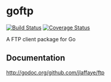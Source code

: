 # goftp #

[![Build Status](https://travis-ci.org/jlaffaye/ftp.svg?branch=master)](https://travis-ci.org/jlaffaye/ftp)
[![Coverage Status](https://coveralls.io/repos/jlaffaye/ftp/badge.svg?branch=master&service=github)](https://coveralls.io/github/jlaffaye/ftp?branch=master)

A FTP client package for Go

## Documentation ##

http://godoc.org/github.com/jlaffaye/ftp
